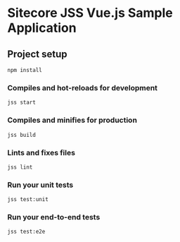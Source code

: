 # Sitecore JSS Vue.js Sample Application

## Project setup
```
npm install
```

### Compiles and hot-reloads for development
```
jss start
```

### Compiles and minifies for production
```
jss build
```

### Lints and fixes files
```
jss lint
```

### Run your unit tests
```
jss test:unit
```

### Run your end-to-end tests
```
jss test:e2e
```

